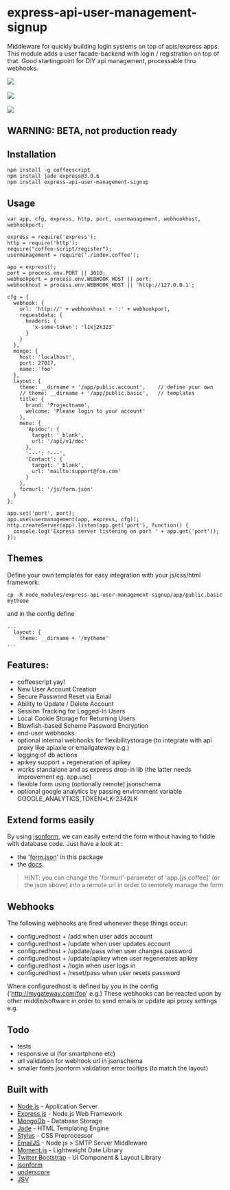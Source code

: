 express-api-user-management-signup
==================================

Middleware for quickly building login systems on top of apis/express apps. This module adds a user facade-backend with login / registration on top of that. Good startingpoint for DIY api management, processable thru webhooks.

<img src=".res/login.png">
<br><br>
<img src=".res/loggedin.png">
<br><br>
<img src=".res/webhooks.png">

## WARNING: BETA, not production ready

## Installation 

    npm install -g coffeescript 
    npm install jade express@3.0.6
    npm install express-api-user-management-signup

## Usage 

    var app, cfg, express, http, port, usermanagement, webhookhost, webhookport;
  
    express = require('express');
    http = require('http');
    require("coffee-script/register");
    usermanagement = require('./index.coffee');
  
    app = express();
    port = process.env.PORT || 3010;
    webhookport = process.env.WEBHOOK_HOST || port;
    webhookhost = process.env.WEBHOOK_HOST || 'http://127.0.0.1';
  
    cfg = {
      webhook: {
        url: 'http://' + webhookhost + ':' + webhookport,
        requestdata: {
          headers: {
            'x-some-token': 'l1kj2k323'
          }
        }
      },
      mongo: {
        host: 'localhost',
        port: 27017,
        name: 'foo'
      },
      layout: {
        theme: __dirname + '/app/public.account',    // define your own 
        // theme: __dirname + '/app/public.basic',   // templates
        title: {
          brand: 'Projectname',
          welcome: 'Please login to your account'
        },
        menu: {
          'Apidoc': {
            target: '_blank',
            url: '/api/v1/doc'
          },
          '---': '---',
          'Contact': {
            target: '_blank',
            url: 'mailto:support@foo.com'
          }
        },
        formurl: '/js/form.json'
      }
    };
  
    app.set('port', port);
    app.use(usermanagement(app, express, cfg));
    http.createServer(app).listen(app.get('port'), function() {
      console.log('Express server listening on port ' + app.get('port'));
    });

## Themes 

Define your own templates for easy integration with your js/css/html framework:

    cp -R node_modules/express-api-user-management-signup/app/public.basic mytheme

and in the config define    

    ...
      layout: {
        theme: __dirname + '/mytheme'
    ...

## Features:

* coffeescript yay!
* New User Account Creation
* Secure Password Reset via Email
* Ability to Update / Delete Account
* Session Tracking for Logged-In Users
* Local Cookie Storage for Returning Users
* Blowfish-based Scheme Password Encryption
* end-user webhooks
* optional internal webhooks for flexibilitystorage (to integrate with api proxy like apiaxle or emailgateway e.g.)
* logging of db actions
* apikey support + regeneration of apikey
* works standalone and as express drop-in lib (the latter needs improvement eg. app.use)
* flexible form using (optionally remote) jsonschema
* optional google analytics by passing environment variable GOOGLE_ANALYTICS_TOKEN=LK-2342LK

## Extend forms easily

By using [jsonform](https://github.com/joshfire/jsonform), we can easily extend the form without having to fiddle with database code.
Just have a look at :

* the '[form.json](https://github.com/coderofsalvation/express-api-user-management-signup/blob/master/app/public.account/js/form.json)' in this package
* the [docs](http://github.com/joshfire/jsonform/wiki).

> HINT: you can change the 'formurl'-parameter of 'app.[js,coffee]' (or the json above) into a remote url in order to remotely manage the form 

## Webhooks

The following webhooks are fired whenever these things occur:

* configuredhost + /add 
    when user adds account
* configuredhost + /update 
    when user updates account
* configuredhost + /update/pass 
    when user changes password
* configuredhost + /update/apikey
    when user regenerates apikey
* configuredhost + /login
    when user logs in
* configuredhost + /reset/pass
    when user resets password

Where configuredhost is defined by you in the config ('http://mygateway.com/foo' e.g.)
These webhooks can be reacted upon by other middle/software in order to 
 send emails or update api proxy settings e.g.

## Todo

* tests
* responsive ui (for smartphone etc)
* url validation for webhook url in jsonschema
* smaller fonts jsonform validation error tooltips (to match the layout)

## Built with

* [Node.js](http://nodejs.org/) - Application Server
* [Express.js](http://expressjs.com/) - Node.js Web Framework
* [MongoDb](http://www.mongodb.org/) - Database Storage
* [Jade](http://jade-lang.com/) - HTML Templating Engine
* [Stylus](http://learnboost.github.com/stylus/) - CSS Preprocessor
* [EmailJS](http://github.com/eleith/emailjs) - Node.js > SMTP Server Middleware
* [Moment.js](http://momentjs.com/) - Lightweight Date Library
* [Twitter Bootstrap](http://twitter.github.com/bootstrap/) - UI Component & Layout Library
* [jsonform](http://developer.joshfire.com/doc/dev/ref/jsonform)
* [underscore](http://documentcloud.github.com/underscore)
* [JSV](https://github.com/garycourt/JSV)

